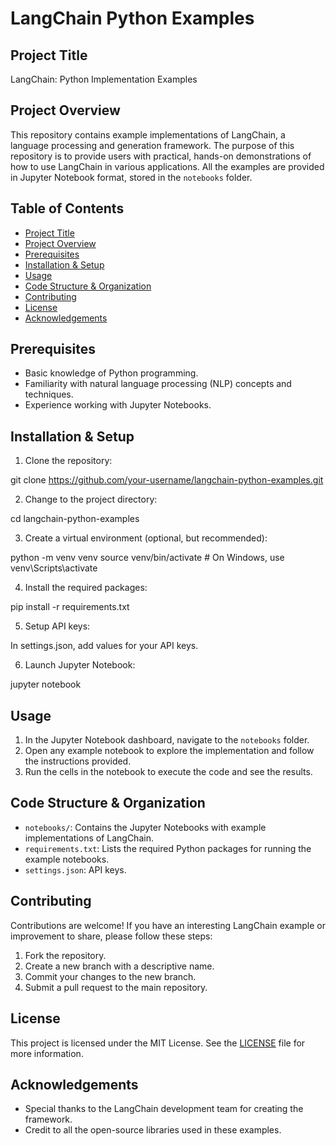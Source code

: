 # LangChain Python Examples

## Project Title
LangChain: Python Implementation Examples

## Project Overview
This repository contains example implementations of LangChain, a language processing and generation framework. The purpose of this repository is to provide users with practical, hands-on demonstrations of how to use LangChain in various applications. All the examples are provided in Jupyter Notebook format, stored in the `notebooks` folder.

## Table of Contents
- [Project Title](#project-title)
- [Project Overview](#project-overview)
- [Prerequisites](#prerequisites)
- [Installation & Setup](#installation--setup)
- [Usage](#usage)
- [Code Structure & Organization](#code-structure--organization)
- [Contributing](#contributing)
- [License](#license)
- [Acknowledgements](#acknowledgements)

## Prerequisites
- Basic knowledge of Python programming.
- Familiarity with natural language processing (NLP) concepts and techniques.
- Experience working with Jupyter Notebooks.

## Installation & Setup
1. Clone the repository:

git clone https://github.com/your-username/langchain-python-examples.git

2. Change to the project directory:

cd langchain-python-examples

3. Create a virtual environment (optional, but recommended):

python -m venv venv
source venv/bin/activate # On Windows, use venv\Scripts\activate

4. Install the required packages:

pip install -r requirements.txt

5. Setup API keys:

In settings.json, add values for your API keys.

6. Launch Jupyter Notebook:

jupyter notebook

## Usage
1. In the Jupyter Notebook dashboard, navigate to the `notebooks` folder.
2. Open any example notebook to explore the implementation and follow the instructions provided.
3. Run the cells in the notebook to execute the code and see the results.

## Code Structure & Organization
- `notebooks/`: Contains the Jupyter Notebooks with example implementations of LangChain.
- `requirements.txt`: Lists the required Python packages for running the example notebooks.
- `settings.json`: API keys.

## Contributing
Contributions are welcome! If you have an interesting LangChain example or improvement to share, please follow these steps:

1. Fork the repository.
2. Create a new branch with a descriptive name.
3. Commit your changes to the new branch.
4. Submit a pull request to the main repository.

## License
This project is licensed under the MIT License. See the [LICENSE](LICENSE) file for more information.

## Acknowledgements
- Special thanks to the LangChain development team for creating the framework.
- Credit to all the open-source libraries used in these examples.